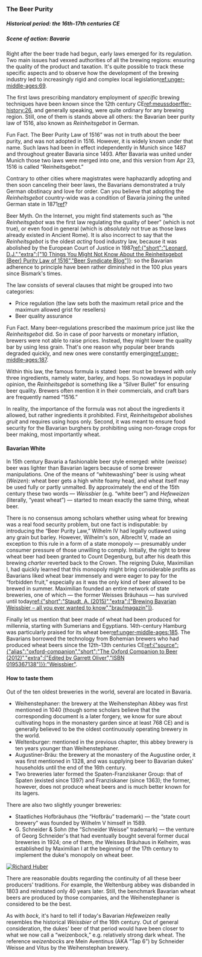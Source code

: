 ### The Beer Purity

##### Historical period: the 16th-17th centuries CE
##### Scene of action: Bavaria

Right after the beer trade had begun, early laws emerged for its regulation. Two main issues had vexxed authorities of all the brewing regions: ensuring the quality of the product and taxation. It's quite possible to track these specific aspects and to observe how the development of the brewing industry led to increasingly rigid and complex local legislation[ref:unger-middle-ages:69]().

The first laws prescribing mandatory employment of *specific* brewing techniques have been known since the 12th century CE[ref:meussdoerffer-history:26](), and generally speaking, were quite ordinary for any brewing region. Still, one of them is stands above all others: the Bavarian beer purity law of 1516, also known as *Reinheitsgebot* in German.

Fun Fact. The Beer Purity Law of 1516” was not in truth about the beer purity, and was not adopted in 1516. However, it is widely known under that name. Such laws had been in effect independently in Munich since 1487 and throughout greater Bavaria since 1493. After Bavaria was united under Munich those two laws were merged into one, and this version from Apr 23, 1516 is called “Reinheitsgebot.”

Contrary to other cities where magistrates were haphazardly adopting and then soon canceling their beer laws, the Bavarians demonstrated a truly German obstinacy and love for order. Can you believe that adopting the *Reinheitsgebot* country-wide was a condition of Bavaria joining the united German state in 1871[ref](https://en.wikipedia.org/wiki/Reinheitsgebot)?

Beer Myth. On the Internet, you might find statements such as “the *Reinheitsgebot* was the first law regulating the quality of beer” (which is not true), or even food in general (which is *absolutely* not true as those laws already existed in Ancient Rome). It is also incorrect to say that the *Reinheitsgebot* is the oldest *acting* food industry law, because it was abolished by the European Court of Justice in 1987[ref:{"short":"Leonard, D.J.","extra":["10 Things You Might Not Know About the Reinheitsgebot (Beer) Purity Law of 1516","Beer Syndicate Blog"]}](https://beersyndicate.com/blog/10-things-you-might-not-know-about-the-reinheitsgebot-beer-purity-law-of-1516/): so the Bavarian adherence to principle have been rather diminished in the 100 plus years since Bismark's times.

The law consists of several clauses that might be grouped into two categories:
  * Price regulation (the law sets both the maximum retail price and the maximum allowed grist for resellers)
  * Beer quality assurance

Fun Fact. Many beer-regulations prescribed the maximum price just like the *Reinheitsgebot* did. So in case of poor harvests or monetary inflation, brewers were not able to raise prices. Instead, they might lower the quality bar by using less grain. That's one reason why popular beer brands degraded quickly, and new ones were constantly emerging[ref:unger-middle-ages:187]().

Within this law, the famous formula is stated: beer must be brewed with only three ingredients, namely water, barley, and hops. So nowadays in popular opinion, the *Reinheitsgebot* is something like a “Silver Bullet” for ensuring beer quality. Brewers often mention it in their commercials, and craft bars are frequently named “1516.”

In reality, the importance of the formula was not about the ingredients it allowed, but rather ingredients it prohibited. First, *Reinheitsgebot* abolishes *gruit* and requires using hops only. Second, it was meant to ensure food security for the Bavarian burghers by prohibiting using non-forage crops for beer making, most importantly wheat.

#### Bavarian White

In 15th century Bavaria a fashionable beer style emerged: white (*weisse*) beer was lighter than Bavarian lagers because of some brewer manipulations. One of the means of “whitewashing” beer is using wheat (*Weizen*): wheat beer gets a high white foamy head, and wheat itself may be used fully or partly unmalted. By approximately the end of the 15th century these two words — *Weissbier* (e.g. “white beer”) and *Hefeweizen* (literally, “yeast wheat”) — started to mean exactly the same thing, wheat beer.

There is no consensus among scholars whether using wheat for brewing was a real food security problem, but one fact is indisputable: by introducing the “Beer Purity Law,” Wilhelm IV had legally outlawed using any grain but barley. However, Wilhelm's son, Albrecht V, made an exception to this rule in a form of a state monopoly — presumably under consumer pressure of those unwilling to comply. Initially, the right to brew wheat beer had been granted to Count Degenburg, but after his death this brewing *charter* reverted back to the Crown. The reigning Duke, Maximilian I, had quickly learned that this monopoly might bring considerable profits as Bavarians liked wheat bear immensely and were eager to pay for the “forbidden fruit,” especially as it was the only kind of beer allowed to be brewed in summer. Maximilian founded an entire network of state breweries, one of which — the former Weisses Bräuhaus — has survived until today[ref:{"short":"Staudt, A. (2015)","extra":["Brewing Bavarian Weissbier – all you ever wanted to know","brau!magazin"]}](https://braumagazin.de/article/brewing-bavarian-weissbier-all-you-ever-wanted-to-know/).

Finally let us mention that beer made of wheat had been produced for millennia, starting with Sumerians and Egyptians. 14th-century Hamburg was particularly praised for its wheat beer[ref:unger-middle-ages:185](). The Bavarians borrowed the technology from Bohemian brewers who had produced wheat beers since the 12th-13th centuries CE[ref:{"source":{"alias":"oxford-companion","short":"The Oxford Companion to Beer (2012)","extra":["Edited by Garrett Oliver","ISBN 0195367138"]}}:"Weissbier"]().

#### How to taste them

Out of the ten oldest breweries in the world, several are located in Bavaria.
  * Weihenstephaner: the brewery at the Weihenstephan Abbey was first mentioned in 1040 (though some scholars believe that the corresponding document is a later forgery, we know for sure about cultivating hops in the monastery garden since at least 768 CE) and is generally believed to be the oldest continuously operating brewery in the world.
  * Weltenburger: mentioned in the previous chapter, this abbey brewery is ten years younger than Weihenstephaner.
  * Augustiner-Bräu: the brewery at the monastery of the Augustine order, it was first mentioned in 1328, and was supplying beer to Bavarian dukes' households until the end of the 16th century.
  * Two breweries later formed the Spaten-Franziskaner Group: that of Spaten (existed since 1397) and Franziskaner (since 1363); the former, however, does not produce wheat beers and is much better known for its lagers.

There are also two slightly younger breweries:
  * Staatliches Hofbräuhaus (the “Hofbräu” trademark) — the “state court brewery” was founded by Wilhelm V himself in 1589.
  * G. Schneider & Sohn (the “Schneider Weisse” trademark) — the venture of Georg Schneider's that had eventually bought several former ducal breweries in 1924; one of them, *the* Weisses Bräuhaus in Kelheim, was established by Maximilian I at the beginning of the 17th century to implement the duke's monopoly on wheat beer.

[![Richard Huber](/img/weisses-brauhaus.jpg "The Weisses Bräuhaus in Kelheim, Bavaria. Constructed in 1607")](https://commons.wikimedia.org/wiki/File:Weisses_Brauhaus.jpg)

There are reasonable doubts regarding the continuity of all these beer producers' traditions. For example, the Weltenburg abbey was disbanded in 1803 and reinstated only 40 years later. Still, the benchmark Bavarian wheat beers are produced by those companies, and the Weihenstephaner is considered to be the best.

As with *bock*, it's hard to tell if today's Bavarian *Hefeweizen* really resembles the historical *Weissbier* of the 16th century. Out of general consideration, the dukes' beer of that period would have been closer to what we now call a “weizenbock,” e.g. relatively strong dark wheat. The reference *weizenbock*s are Mein Aventinus (AKA “Tap 6”) by Schneider Weisse and Vitus by the Weihenstephan brewery.
